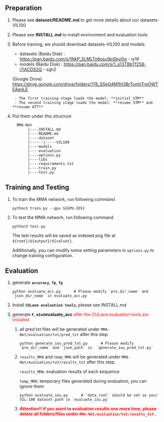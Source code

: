## Preparation
1. Please see **dataset/README.md** to get more details about our datasets-VIL100

2. Please see **INSTALL.md** to install environment and evaluation tools

3. Before training, we should download datasets-VIL100 and models
    - datasets (Baidu Disk) : https://pan.baidu.com/s/1NkP_5LMLTn6qsu9pSbyi0g - iy16       
    - models (Baidu Disk) : https://pan.baidu.com/s/1_o13TBbTf258-j7iACDS2Q - sgh2 
    
    (Google Drive) https://drive.google.com/drive/folders/178_SSeQ4M1hI3BrTonhiTrpOWTEAenLE
        
        - The first training stage loads the model: **initial_STM**
        - The second training stage loads the model: **resume STM** and **resume ATT**

4. Put them under this structure
    
    ```
      MMA-Net
           |----INSTALL.md
           |----README.md
           |----dataset
           |------|-----VIL100
           |----models
           |----evaluation
           |----options.py
           |----libs
           |----requirements.txt
           |----train.py
           |----test.py
     ```
    


## Training and Testing
1. To train the MMA network, run following command
    ```python3
    python3 train.py --gpu ${GPU-IDS}
    ```
2. To test the MMA network, run following command
    ```python3
    python3 test.py
    ```
    The test results will be saved as indexed png file at `${root}/${output}/${valset}`.

    Additionally, you can modify some setting parameters in `options.py` to change training configuration.

## Evaluation

1. generate **`accuracy`**, **`fp`**, **`fp`**

    ```
    python evaluate_acc.py      # Please modify `pre_dir_name` and `json_dir_name` in evaluate_acc.py
    ```

2. Install **`CULane evaluation tools`**, please see INSTALL.md

3. generate **`F`**, **`mIoU`evaluate_acc** <font color="red"> after the CULane evaluation tools are installed</font>

    1. all pred txt files will be generated under `MMA-Net/evaluation/txt/pred_txt` after this step
    
        ```
        python generate_iou_pred_txt.py      # Please modify `pre_dir_name` and `json_path` in  `generate_iou_pred_txt.py`
        ```
    
    2. `results_MMA` and `temp_MMA` will be generated under `MMA-Net/evaluation/txt/results_txt` after this step.
    
        `results_MMA`: evaluation results of each sequence
        
        `temp_MMA`: temporary files generated during evaluation, you can ignore them
        
        ```    
        python evaluate_iou.py      # `data_root` should be set as your VIL-100 dataset path in `evaluate_iou.py`
        ```
    
    3. **<font color="red">Attention!! if you want to evaluation results one more time, please delete all folders/files under `MMA-Net/evaluation/txt/results_txt` </font>.**



